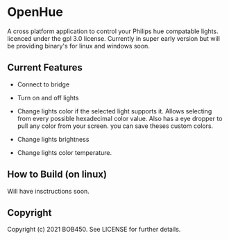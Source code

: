 # OpenHue

A cross platform application to control your Philips hue compatable lights.
licenced under the gpl 3.0 license. Currently in super early version but will be providing binary's for linux and windows soon.

## Current Features

- Connect to bridge

- Turn on and off lights

- Change lights color if the selected light supports it. Allows selecting from every possible hexadecimal color value. Also has a eye dropper to pull any color from your screen. you can save theses custom colors.

- Change lights brightness

- Change lights color temperature.

## How to Build (on linux)

Will have insctructions soon.

## Copyright

Copyright (c) 2021 BOB450. See LICENSE for further details.
